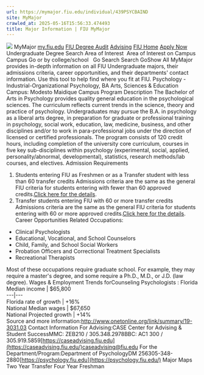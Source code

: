 ```yaml
---
url: https://mymajor.fiu.edu/individual/439PSYCBAIND
site: MyMajor
crawled_at: 2025-05-16T15:56:33.474493
title: Major Information | FIU MyMajor
---
```


![](https://mymajor.fiu.edu/assets/logo-T4VPR2BI.png)
MyMajor
[my.fiu.edu](https://my.fiu.edu/)
[FIU Degree Audit](https://dasa.fiu.edu/all-departments/advising/panther-success-hub/panther-degree-audit/)
[Advising](https://advising.fiu.edu)
[FIU Home](https://www.fiu.edu/)
[Apply Now](https://admissions.fiu.edu/)
Undergraduate Degree Search
Area of Interest
​
Area of Interest
on
Campus
​
Campus
Go
or by college/school
​
​
Go
Search
Search
GoShow All
MyMajor provides in-depth information on all FIU Undergraduate majors, their admissions criteria, career opportunities, and their departments' contact information. Use this tool to help find where you fit at FIU.
Psychology - Industrial-Organizational Psychology,
BA
Arts, Sciences & Education
Campus:
Modesto Maidique Campus
Program Description
The Bachelor of Arts in Psychology provides quality general education in the psychological sciences. The curriculum reflects current trends in the science, theory and practice of psychology. Undergraduates may pursue the B.A. in psychology as a liberal arts degree, in preparation for graduate or professional training in psychology, social work, education, law, medicine, business, and other disciplines and/or to work in para-professional jobs under the direction of licensed or certified professionals. The program consists of 120 credit hours, including completion of the university core curriculum, courses in five key sub-disciplines within psychology (experimental, social, applied, personality/abnormal, developmental), statistics, research methods/lab courses, and electives.
Admission Requirements
1. Students entering FIU as Freshmen or as a Transfer student with less than 60 transfer credits
Admissions criteria are the same as the general FIU criteria for students entering with fewer than 60 approved credits.[Click here for the details](http://admissions.fiu.edu/apply/freshman/).
2. Transfer students entering FIU with 60 or more transfer credits
Admissions criteria are the same as the general FIU criteria for students entering with 60 or more approved credits.[Click here for the details](http://admissions.fiu.edu/apply/transfer/).
Career Opportunities
Related Occupations:
  * Clinical Psychologists
  * Educational, Vocational, and School Counselors
  * Child, Family, and School Social Workers
  * Probation Officers and Correctional Treatment Specialists
  * Recreational Therapists


Most of these occupations require graduate school. For example, they may require a master's degree, and some require a Ph.D., M.D., or J.D. (law degree).
Wages & Employment Trends forCounseling Psychologists :
Florida Median income | $65,800  
---|---  
Florida rate of growth | +16%  
National Median wages | $67,650  
National Projected growth | +14%  
Source and more information:<http://www.onetonline.org/link/summary/19-3031.03>
Contact Information
For Advising:CASE Center for Advising & Student SuccessMMC: ZEB210 / 305.348.2978BBC: AC1 300 / 305.919.5859[https://caseadvising.fiu.edu](https://caseadvising.fiu.edu/)caseadvising@fiu.edu
For the Department/Program:Department of PsychologyDM 256305-348-2880[https://psychology.fiu.edu](https://psychology.fiu.edu/)
Major Maps
Two Year Transfer
Four Year Freshman
